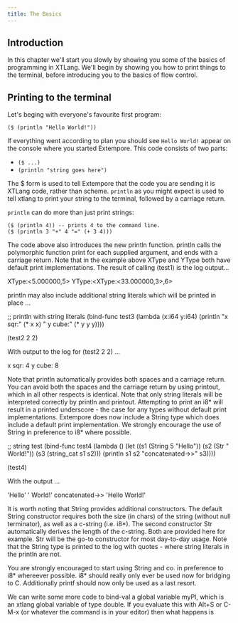 ```yaml
---
title: The Basics
---
```


## Introduction

In this chapter we'll start you slowly by showing you some of the basics of programming in XTLang. We'll begin by showing you how to print things to the terminal, before introducing you to the basics of flow control.

## Printing to the terminal

Let's beging with everyone's favourite first program:

~~~~ xtlang
($ (println "Hello World!"))
~~~~

If everything went according to plan you should see `Hello World!` appear on the console where you started Extempore. This code consists of two parts:

+ ```($ ...)```
+ ```(println "string goes here")```

The $ form is used to tell Extempore that the code you are sending it is XTLang code, rather than scheme. `println` as you might expect is used to tell xtlang to print your string to the terminal, followed by a carriage return.

`println` can do more than just print strings:

~~~~ xtlang
($ (println 4)) -- prints 4 to the command line.
($ (println 3 "+" 4 "=" (+ 3 4)))
~~~~

The code above also introduces the new println function. println calls the polymorphic function print for each supplied argument, and ends with a carriage return. Note that in the example above XType and YType both have default print implementations. The result of calling (test1) is the log output…

XType:<5.000000,5> YType:<XType:<33.000000,3>,6>

println may also include additional string literals which will be printed in place …

;; println with string literals
(bind-func test3
  (lambda (x:i64 y:i64)
    (println "x sqr:" (* x x) " y cube:" (* y y y))))

(test2 2 2)

With output to the log for (test2 2 2) …

x sqr: 4  y cube: 8

Note that println automatically provides both spaces and a carriage return. You can avoid both the spaces and the carriage return by using printout, which in all other respects is identical. Note that only string literals will be interpreted correctly by println and printout. Attempting to print an i8* will result in a printed underscore - the case for any types without default print implementations. Extempore does now include a String type which does include a default print implementation. We strongly encourage the use of String in preference to i8* where possible.

;; string test
(bind-func test4
  (lambda ()
    (let ((s1 (String 5 "Hello"))
          (s2 (Str " World!"))
          (s3 (string_cat s1 s2)))
      (println s1 s2 "concatenated->>" s3))))

(test4)

With the output …

'Hello' ' World!' concatenated->> 'Hello World!'

It is worth noting that String provides additional constructors. The default String constructor requires both the size (in chars) of the string (without null terminator), as well as a c-string (i.e. i8*). The second constructor Str automatically derives the length of the c-string. Both are provided here for example. Str will be the go-to constructor for most day-to-day usage. Note that the String type is printed to the log with quotes - where string literals in the println are not.

You are strongly encouraged to start using String and co. in preference to i8* whereever possible. i8* should really only ever be used now for bridging to C. Additionally printf should now only be used as a last resort.





We can write some more code to bind-val a global variable myPI, which is an xtlang global variable of type double. If you evaluate this with Alt+S or C-M-x (or whatever the command is in your editor) then what happens is

